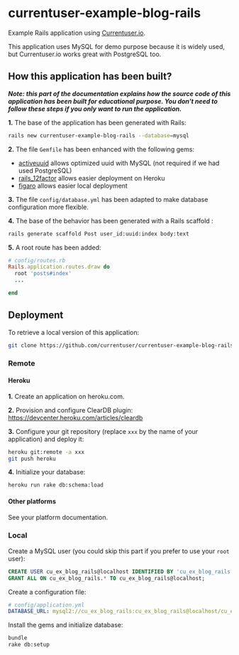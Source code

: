 # currentuser-example-blog-rails
Example Rails application using [Currentuser.io](http://www.currentuser.io).

This application uses MySQL for demo purpose because it is widely used, but Currentuser.io works great with PostgreSQL too.

## How this application has been built?

_**Note: this part of the documentation explains how the source code of this application has been built for educational purpose.
You don't need to follow these steps if you only want to run the application.**_

**1.** The base of the application has been generated with Rails:

```sh
rails new currentuser-example-blog-rails --database=mysql
```

**2.** The file `Gemfile` has been enhanced with the following gems:

* [activeuuid](https://github.com/jashmenn/activeuuid) allows optimized uuid with MySQL (not required if we had used PostgreSQL)
* [rails_12factor](https://github.com/heroku/rails_12factor) allows easier deployment on Heroku
* [figaro](https://github.com/laserlemon/figaro) allows easier local deployment

**3.** The file `config/database.yml` has been adapted to make database configuration more flexible.

**4.** The base of the behavior has been generated with a Rails scaffold :

```sh
rails generate scaffold Post user_id:uuid:index body:text
```

**5.** A root route has been added:

```ruby
# config/routes.rb
Rails.application.routes.draw do
  root 'posts#index'
  ...

end
```

## Deployment

To retrieve a local version of this application:
```sh
git clone https://github.com/currentuser/currentuser-example-blog-rails.git
```

### Remote

#### Heroku

**1.** Create an application on heroku.com.

**2.** Provision and configure ClearDB plugin: https://devcenter.heroku.com/articles/cleardb

**3.** Configure your git repository (replace `xxx` by the name of your application) and deploy it:
```sh
heroku git:remote -a xxx
git push heroku
```

**4.** Initialize your database:
```sh
heroku run rake db:schema:load
```

#### Other platforms

See your platform documentation.

### Local

Create a MySQL user (you could skip this part if you prefer to use your `root` user):
```sql
CREATE USER cu_ex_blog_rails@localhost IDENTIFIED BY 'cu_ex_blog_rails';
GRANT ALL ON cu_ex_blog_rails.* TO cu_ex_blog_rails@localhost;
```
Create a configuration file:
```yaml
# config/application.yml
DATABASE_URL: mysql2://cu_ex_blog_rails:cu_ex_blog_rails@localhost/cu_ex_blog_rails
```
Install the gems and initialize database:
```sh
bundle
rake db:setup
```
